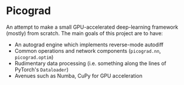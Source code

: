 # Picograd

An attempt to make a small GPU-accelerated deep-learning framework (mostly) from scratch. The main goals of this project are to have:
- An autograd engine which implements reverse-mode autodiff
- Common operations and network components (`picograd.nn`, `picograd.optim`)
- Rudimentary data processing (i.e. something along the lines of PyTorch's `Dataloader`)
- Avenues such as Numba, CuPy for GPU acceleration